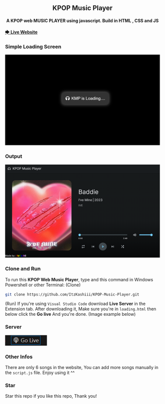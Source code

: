 <h2 align="center">KPOP Music Player</h2>

<h4 align="center">A KPOP web MUSIC PLAYER using javascript. Build in HTML , CSS and JS</h4>

<a href="https://itzkashiii.github.io/KPOP-Music-Player/"><strong>🡆 Live Website</strong></a>

### Simple Loading Screen

![KPOP Music Player Loading](./images/example1.png "MusicPlayerLoading Example")


### Output
![KPOP Music Player](./images/example2.png "MusicPlayer Example")


### Clone and Run
To run this __**KPOP Web Music Player**__, type and this command in Windows Powershell or other Terminal:
(Clone)
```bash
git clone https://github.com/ItzKashiii/KPOP-Music-Player.git
```
(Run)
If you're using `Visual Studio Code` download **Live Server** in the Extension tab. After downloading it, Make sure you're in `loading.html` then below click the **Go live** And you're done. (Image example below)
### Server
![Server](./images/example3.png "Server Example")


### Other Infos
There are only 6 songs in the website, You can add more songs manually in the ```script.js``` file. Enjoy using it ^^


### Star
Star this repo if you like this repo, Thank you!

